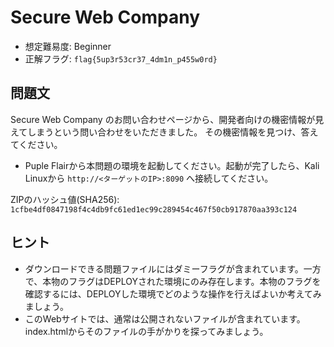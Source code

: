 # Secure Web Company

- 想定難易度: Beginner
- 正解フラグ: `flag{5up3r53cr37_4dm1n_p455w0rd}`

## 問題文

Secure Web Company のお問い合わせページから、開発者向けの機密情報が見えてしまうという問い合わせをいただきました。
その機密情報を見つけ、答えてください。

- Puple Flairから本問題の環境を起動してください。起動が完了したら、Kali Linuxから `http://<ターゲットのIP>:8090` へ接続してください。

ZIPのハッシュ値(SHA256): `1cfbe4df0847198f4c4db9fc61ed1ec99c289454c467f50cb917870aa393c124`

## ヒント

- ダウンロードできる問題ファイルにはダミーフラグが含まれています。一方で、本物のフラグはDEPLOYされた環境にのみ存在します。本物のフラグを確認するには、DEPLOYした環境でどのような操作を行えばよいか考えてみましょう。
- このWebサイトでは、通常は公開されないファイルが含まれています。index.htmlからそのファイルの手がかりを探ってみましょう。
